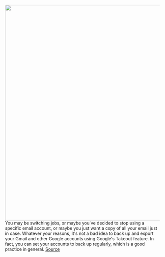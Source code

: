 <img src='https://cdn.vox-cdn.com/thumbor/fCPhqrXc-b_qtmSPu899aklgq18=/0x0:3543x2362/1200x800/filters:focal(1489x898:2055x1464)/cdn.vox-cdn.com/uploads/chorus_image/image/67061349/1202324974.jpg.0.jpg' width='700px' /><br/>
You may be switching jobs, or maybe you've decided to stop using a specific email account, or maybe you just want a copy of all your email just in case. Whatever your reasons, it's not a bad idea to back up and export your Gmail and other Google accounts using Google's Takeout feature. In fact, you can set your accounts to back up regularly, which is a good practice in general.
<a href='https://www.theverge.com/21324801/gmail-download-data-back-up-save-email'> Source <a/>